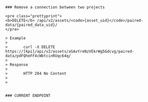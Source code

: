 
    ### Remove a connection between two projects

    <pre class="prettyprint">
    <b>DELETE</b> /api/v2/assets/<code>{asset_uid}</code>/paired-data/{paired_data_uid}/
    </pre>

    > Example
    >
    >       curl -X DELETE https://[kpi]/api/v2/assets/aSAvYreNzVEkrWg5Gdcvg/paired-data/pdFQheFF4cWbtcinRUqc64q/
    >
    > Response
    >
    >       HTTP 204 No Content
    >
    >


    ### CURRENT ENDPOINT

